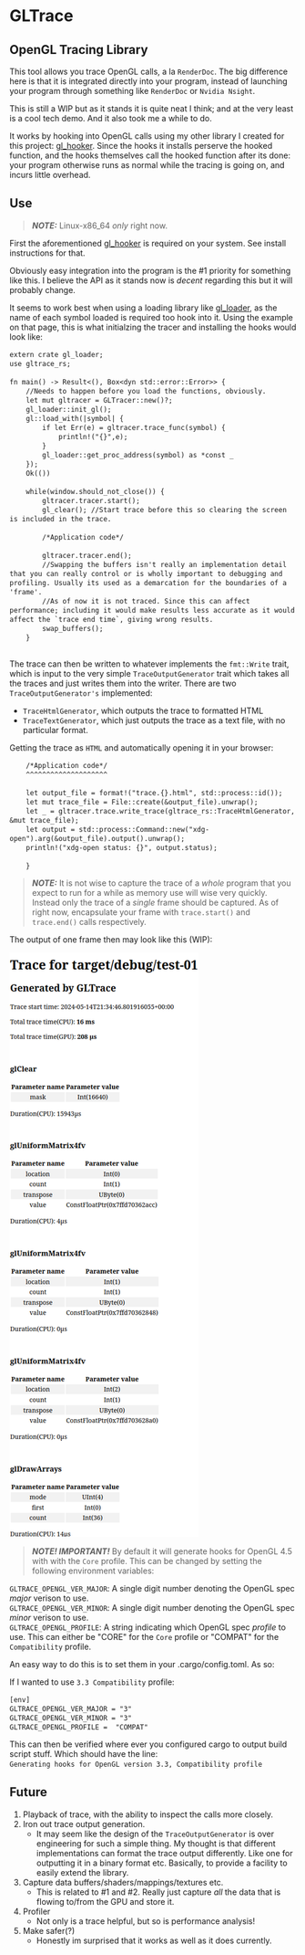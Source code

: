 # GLTrace

## OpenGL Tracing Library

This tool allows you trace OpenGL calls, a la `RenderDoc`. The big difference here is that it is integrated directly into your program, instead of launching your program through something like `RenderDoc` or `Nvidia Nsight`. 

This is still a WIP but as it stands it is quite neat I think; and at the very least is a cool tech demo. And it also took me a while to do.

It works by hooking into OpenGL calls using my other library I created for this project: [gl_hooker](https://github.com/lappn99/gl_hooker). Since the hooks it installs perserve the hooked function, and the hooks themselves call the hooked function after its done: your program otherwise runs as normal while the tracing is going on, and incurs little overhead.

## Use

> **_NOTE:_** Linux-x86_64 *only* right now.

First the aforementioned [gl_hooker](https://github.com/lappn99/gl_hooker) is required on your system. See install instructions for that. 

Obviously easy integration into the program is the #1 priority for something like this. I believe the API as it stands now is *decent* regarding this but it will probably change.

It seems to work best when using a loading library like [gl_loader](https://github.com/maeln/gl_loader), as the name of each symbol loaded is required too hook into it. Using the example on that page, this is what initialzing the tracer and installing the hooks would look like:

```
extern crate gl_loader;
use gltrace_rs;

fn main() -> Result<(), Box<dyn std::error::Error>> {
    //Needs to happen before you load the functions, obviously.
    let mut gltracer = GLTracer::new()?;
    gl_loader::init_gl();
    gl::load_with(|symbol| {
        if let Err(e) = gltracer.trace_func(symbol) {
            println!("{}",e);
        }
        gl_loader::get_proc_address(symbol) as *const _
    });
    Ok(())

    while(window.should_not_close()) {
        gltracer.tracer.start();
        gl_clear(); //Start trace before this so clearing the screen is included in the trace.

        /*Application code*/

        gltracer.tracer.end(); 
        //Swapping the buffers isn't really an implementation detail that you can really control or is wholly important to debugging and profiling. Usually its used as a demarcation for the boundaries of a 'frame'.
        //As of now it is not traced. Since this can affect performance; including it would make results less accurate as it would affect the `trace end time`, giving wrong results.
        swap_buffers(); 
    }
    

```
The trace can then be written to whatever implements the `fmt::Write` trait, which is input to the very simple `TraceOutputGenerator` trait which takes all the traces and just writes them into the writer. There are two `TraceOutputGenerator's` implemented:

* `TraceHtmlGenerator`, which outputs the trace to formatted HTML
* `TraceTextGenerator`, which just outputs the trace as a text file, with no particular format.

Getting the trace as `HTML` and automatically opening it in your browser:

```
    /*Application code*/
    ^^^^^^^^^^^^^^^^^^^^
    
    let output_file = format!("trace.{}.html", std::process::id());
    let mut trace_file = File::create(&output_file).unwrap();
    let _ = gltracer.trace.write_trace(gltrace_rs::TraceHtmlGenerator, &mut trace_file);
    let output = std::process::Command::new("xdg-open").arg(&output_file).output().unwrap();
    println!("xdg-open status: {}", output.status);
    
    }
```

> **_NOTE:_**  It is not wise to capture the trace of a *whole* program that you expect to run for a while as memory use will wise very quickly. Instead only the trace of a *single* frame should be captured. As of right now, encapsulate your frame with `trace.start()` and `trace.end()` calls respectively.

The output of one frame then may look like this (WIP):

![image info](./docs/example_output.png)

> **_NOTE! IMPORTANT!_** By default it will generate hooks for OpenGL 4.5 with with the `Core` profile. This can be changed by setting the following environment variables:

`GLTRACE_OPENGL_VER_MAJOR`: A single digit number denoting the OpenGL spec *major* verison to use.\
`GLTRACE_OPENGL_VER_MINOR`: A single digit number denoting the OpenGL spec *minor* verison to use.\
`GLTRACE_OPENGL_PROFILE`: A string indicating which OpenGL spec *profile* to use. This can either be "CORE" for the `Core` profile or "COMPAT" for the `Compatibility` profile.

An easy way to do this is to set them in your .cargo/config.toml. As so:

If I wanted to use `3.3 Compatibility` profile:
```
[env]
GLTRACE_OPENGL_VER_MAJOR = "3"
GLTRACE_OPENGL_VER_MINOR = "3"
GLTRACE_OPENGL_PROFILE =  "COMPAT"
```
This can then be verified where ever you configured cargo to output build script stuff. Which should have the line:\
`Generating hooks for OpenGL version 3.3, Compatibility profile`


## Future

1. Playback of trace, with the ability to inspect the calls more closely. 
2. Iron out trace output generation. 
    * It may seem like the design of the `TraceOutputGenerator` is over engineering for such a simple thing. My thought is that different implementations can format the trace output differently. Like one for outputting it in a binary format etc. Basically, to provide a facility to easily extend the library.
3. Capture data buffers/shaders/mappings/textures etc.
    * This is related to #1 and #2. Really just capture *all* the data that is flowing to/from the GPU and store it.
4. Profiler
    * Not only is a trace helpful, but so is performance analysis!
5. Make safer(?)
    * Honestly im surprised that it works as well as it does currently. 


